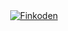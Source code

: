 
<div>
  
</div>
<div align="center">    
<a href="" alt="Finkoden">
            <img src="https://img.shields.io/badge/Finkod%3F-%E2%9C%85-green" alt="Finkoden"</a>
</div>   
